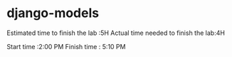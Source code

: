 # django-models

Estimated time to finish the lab :5H
Actual time needed to finish the lab:4H 

Start time :2:00 PM
Finish time : 5:10 PM

